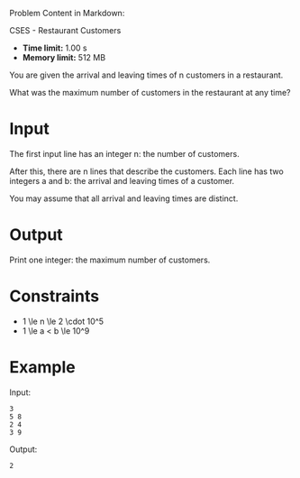 Problem Content in Markdown:


CSES \- Restaurant Customers




* **Time limit:** 1\.00 s
* **Memory limit:** 512 MB




You are given the arrival and leaving times of n customers in a restaurant.


What was the maximum number of customers in the restaurant at any time?


Input
=====


The first input line has an integer n: the number of customers.


After this, there are n lines that describe the customers. Each line has two integers a and b: the arrival and leaving times of a customer.


You may assume that all arrival and leaving times are distinct.


Output
======


Print one integer: the maximum number of customers.


Constraints
===========


* 1 \\le n \\le 2 \\cdot 10^5
* 1 \\le a \< b \\le 10^9


Example
=======


Input:



```
3
5 8
2 4
3 9

```

Output:



```
2

```
 
